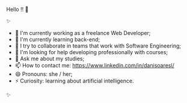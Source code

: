 Hello !! 👋

 ✨ 

- 🔭 I'm currently working as a freelance Web Developer; 
- 🌱 I'm currently learning back-end;
- 👯 I try to collaborate in teams that work with Software Engineering;
- 🤔 I'm looking for help developing professionally with courses;
- 💬 Ask me about my studies;
- 📫 How to contact me: https://www.linkedin.com/in/danisoaresl/
- 😄 Pronouns: she / her;
- ⚡ Curiosity: learning about artificial intelligence.

✨
